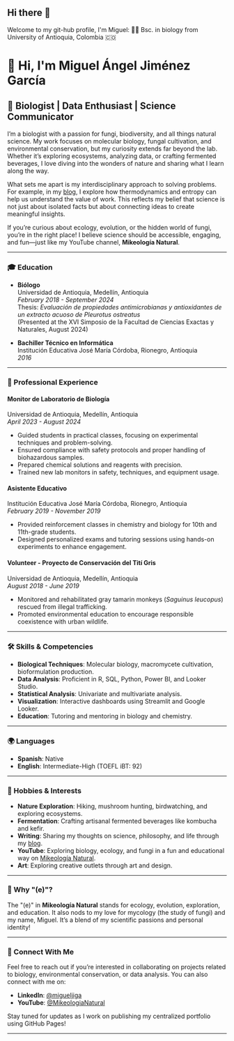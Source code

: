 ## Hi there 👋
Welcome to my git-hub profile, I'm Miguel:
👨‍🔬 Bsc. in biology from University of Antioquia, Colombia 🇨🇴

# 👋 Hi, I'm Miguel Ángel Jiménez García

## 🌱 Biologist | Data Enthusiast | Science Communicator

I’m a biologist with a passion for fungi, biodiversity, and all things natural science. My work focuses on molecular biology, fungal cultivation, and environmental conservation, but my curiosity extends far beyond the lab. Whether it’s exploring ecosystems, analyzing data, or crafting fermented beverages, I love diving into the wonders of nature and sharing what I learn along the way.

What sets me apart is my interdisciplinary approach to solving problems. For example, in my [blog](https://vivircomoexperimento.blogspot.com/), I explore how thermodynamics and entropy can help us understand the value of work. This reflects my belief that science is not just about isolated facts but about connecting ideas to create meaningful insights.

If you’re curious about ecology, evolution, or the hidden world of fungi, you’re in the right place! I believe science should be accessible, engaging, and fun—just like my YouTube channel, **Mikeología Natural**.

---

### 🎓 Education

- **Biólogo**  
  Universidad de Antioquia, Medellín, Antioquia  
  *February 2018 - September 2024*  
  Thesis: *Evaluación de propiedades antimicrobianas y antioxidantes de un extracto acuoso de Pleurotus ostreatus*  
  (Presented at the XVI Simposio de la Facultad de Ciencias Exactas y Naturales, August 2024)

- **Bachiller Técnico en Informática**  
  Institución Educativa José María Córdoba, Rionegro, Antioquia  
  *2016*

---

### 💼 Professional Experience

#### **Monitor de Laboratorio de Biología**  
Universidad de Antioquia, Medellín, Antioquia  
*April 2023 - August 2024*  
- Guided students in practical classes, focusing on experimental techniques and problem-solving.  
- Ensured compliance with safety protocols and proper handling of biohazardous samples.  
- Prepared chemical solutions and reagents with precision.  
- Trained new lab monitors in safety, techniques, and equipment usage.  

#### **Asistente Educativo**  
Institución Educativa José María Córdoba, Rionegro, Antioquia  
*February 2019 - November 2019*  
- Provided reinforcement classes in chemistry and biology for 10th and 11th-grade students.  
- Designed personalized exams and tutoring sessions using hands-on experiments to enhance engagement.

#### **Volunteer - Proyecto de Conservación del Tití Gris**  
Universidad de Antioquia, Medellín, Antioquia  
*August 2018 - June 2019*  
- Monitored and rehabilitated gray tamarin monkeys (*Saguinus leucopus*) rescued from illegal trafficking.  
- Promoted environmental education to encourage responsible coexistence with urban wildlife.

---

### 🛠 Skills & Competencies

- **Biological Techniques**: Molecular biology, macromycete cultivation, bioformulation production.  
- **Data Analysis**: Proficient in R, SQL, Python, Power BI, and Looker Studio.  
- **Statistical Analysis**: Univariate and multivariate analysis.  
- **Visualization**: Interactive dashboards using Streamlit and Google Looker.  
- **Education**: Tutoring and mentoring in biology and chemistry.  

---

### 🌍 Languages

- **Spanish**: Native  
- **English**: Intermediate-High (TOEFL iBT: 92)

---

### 🤔 Hobbies & Interests

- **Nature Exploration**: Hiking, mushroom hunting, birdwatching, and exploring ecosystems.  
- **Fermentation**: Crafting artisanal fermented beverages like kombucha and kefir.  
- **Writing**: Sharing my thoughts on science, philosophy, and life through my [blog](#).  
- **YouTube**: Exploring biology, ecology, and fungi in a fun and educational way on [Mikeología Natural](https://www.youtube.com/@MikeologiaNatural).  
- **Art**: Exploring creative outlets through art and design.  

---

### 🌟 Why "(e)"?

The "(e)" in **Mikeología Natural** stands for ecology, evolution, exploration, and education. It also nods to my love for mycology (the study of fungi) and my name, Miguel. It’s a blend of my scientific passions and personal identity!

---

### 🌟 Connect With Me

Feel free to reach out if you’re interested in collaborating on projects related to biology, environmental conservation, or data analysis. You can also connect with me on:

- **LinkedIn**: [@migueljiga](https://www.linkedin.com/in/migueljiga)  
- **YouTube**: [@MikeologiaNatural](https://www.youtube.com/@MikeologiaNatural)  

Stay tuned for updates as I work on publishing my centralized portfolio using GitHub Pages!

---
<!--
**Mikelogist/Mikelogist** is a ✨ _special_ ✨ repository because its `README.md` (this file) appears on your GitHub profile.

Here are some ideas to get you started:

- 🔭 I’m currently working on ...
- 🌱 I’m currently learning ...
- 👯 I’m looking to collaborate on ...
- 🤔 I’m looking for help with ...
- 💬 Ask me about ...
- 📫 How to reach me: ...
- 😄 Pronouns: ...
- ⚡ Fun fact: ...
-->

